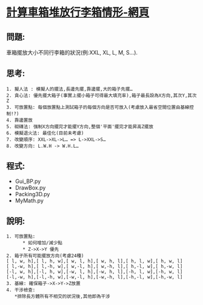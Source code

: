 # [計算車箱堆放行李箱情形-網頁](https://ecardjimmy.github.io/3DBinPacking/)

## 問題: 
車箱擺放大小不同行李箱的狀況(例:XXL, XL, L, M, S…).

## 思考:
	1. 擬人法 : 模擬人的擺法,長邊先擺,靠邊擺,大的箱子先擺…
	2. 貪心法: 優先擺大箱子(事實上擺小箱子可得最大填充率),箱子最長設為X方向,其次Y,其次Z
	3. 可放置點: 每個放置點上測試箱子的每個方向是否可放入(考慮放入最省空間位置由基線控制!?)
	4. 靠邊置放
	5. 砌磚法: 强制X方向擺完才能擺Y方向,整個'平面'擺完才能昇高Z擺放
	6. 模擬退火法: 最佳化(目前未考慮)
	7. 改變順序: XXL->XL->L… => L->XXL->S…
  	8. 改變方向: L.W.H -> W.H.L…

## 程式:
* Gui_BP.py
* DrawBox.py
* Packing3D.py
* MyMath.py

## 說明:
	1. 可放置點:
          * 如何增加/減少點
          * Z->X->Y 優先
	2. 箱子所有可能擺放方向(考慮24種)
	[ l, w, h],[ l, h, w],[ w, l, h],[ w, h, l],[ h, l, w],[ h, w, l]
	[ l,-w, h],[ l,-h, w],[ w,-l, h],[ w,-h, l],[ h,-l, w],[ h,-w, l]
	[-l, w, h],[-l, h, w],[-w, l, h],[-w, h, l],[-h, l, w],[-h, w, l] 
	[-l,-w, h],[-l,-h, w],[-w,-l, h],[-w,-h, l],[-h,-l, w],[-h,-w, l] 
	3. 基線: 確保箱子->X->Y->Z放置
	4. 干涉檢查: 
	   *排除長方體所有不相交的狀況後,其他即為干涉
	
	
	

